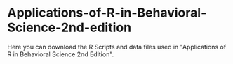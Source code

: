 # Applications-of-R-in-Behavioral-Science-2nd-edition
Here you can download the R Scripts and data files used in "Applications of R in Behavioral Science 2nd Edition".
